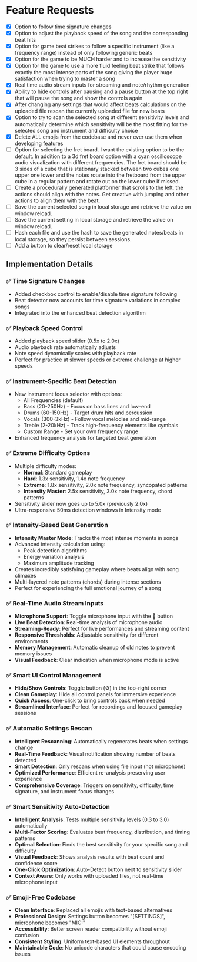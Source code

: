 # Feature Requests

- [x] Option to follow time signature changes
- [x] Option to adjust the playback speed of the song and the corresponding beat hits
- [x] Option for game beat strikes to follow a specific instrument (like a frequency range) instead of only following generic beats
- [x] Option for the game to be MUCH harder and to increase the sensitivity
- [x] Option for the game to use a more fluid feeling beat strike that follows exactly the most intense parts of the song giving the player huge satisfaction when trying to master a song
- [x] Real time audio stream inputs for streaming and note/rhythm generation
- [x] Ability to hide controls after pausing and a pause button at the top right that will pause the song and show the controls again
- [x] After changing any settings that would affect beats calculations on the uploaded file rescan the currently uploaded file for new beats
- [x] Option to try to scan the selected song at different sensitivity levels and automatically determine which sensitivity will be the most fitting for the selected song and instrument and difficulty choice
- [x] Delete ALL emojis from the codebase and never ever use them when developing features
- [ ] Option for selecting the fret board. I want the existing option to be the default. In addition to a 3d fret board option with a cyan oscilloscope audio visualization with different frequencies. The fret board should be 3 sides of a cube that is stationary stacked between two cubes one upper one lower and the notes rotate into the fretboard from the upper cube in a regular pattern and rotate out on the lower cube if missed.
- [ ] Create a procedurally generated platformer that scrolls to the left. the actions should align with the notes. Get creative with jumping and other actions to align them with the beat.
- [ ] Save the current selected song in local storage and retrieve the value on window reload.
- [ ] Save the current setting in local storage and retrieve the value on window reload.
- [ ] Hash each file and use the hash to save the generated notes/beats in local storage, so they persist between sessions.
- [ ] Add a button to clear/reset local storage

## Implementation Details

### ✅ Time Signature Changes
- Added checkbox control to enable/disable time signature following
- Beat detector now accounts for time signature variations in complex songs
- Integrated into the enhanced beat detection algorithm

### ✅ Playback Speed Control
- Added playback speed slider (0.5x to 2.0x)
- Audio playback rate automatically adjusts
- Note speed dynamically scales with playback rate
- Perfect for practice at slower speeds or extreme challenge at higher speeds

### ✅ Instrument-Specific Beat Detection
- New instrument focus selector with options:
  - All Frequencies (default)
  - Bass (20-250Hz) - Focus on bass lines and low-end
  - Drums (60-150Hz) - Target drum hits and percussion
  - Vocals (300-3kHz) - Follow vocal melodies and mid-range
  - Treble (2-20kHz) - Track high-frequency elements like cymbals
  - Custom Range - Set your own frequency range
- Enhanced frequency analysis for targeted beat generation

### ✅ Extreme Difficulty Options
- Multiple difficulty modes:
  - **Normal**: Standard gameplay
  - **Hard**: 1.3x sensitivity, 1.4x note frequency
  - **Extreme**: 1.8x sensitivity, 2.0x note frequency, syncopated patterns
  - **Intensity Master**: 2.5x sensitivity, 3.0x note frequency, chord patterns
- Sensitivity slider now goes up to 5.0x (previously 2.0x)
- Ultra-responsive 50ms detection windows in Intensity mode

### ✅ Intensity-Based Beat Generation
- **Intensity Master Mode**: Tracks the most intense moments in songs
- Advanced intensity calculation using:
  - Peak detection algorithms
  - Energy variation analysis
  - Maximum amplitude tracking
- Creates incredibly satisfying gameplay where beats align with song climaxes
- Multi-layered note patterns (chords) during intense sections
- Perfect for experiencing the full emotional journey of a song

### ✅ Real-Time Audio Stream Inputs

- **Microphone Support**: Toggle microphone input with the 🎤 button
- **Live Beat Detection**: Real-time analysis of microphone audio
- **Streaming-Ready**: Perfect for live performances and streaming content
- **Responsive Thresholds**: Adjustable sensitivity for different environments
- **Memory Management**: Automatic cleanup of old notes to prevent memory issues
- **Visual Feedback**: Clear indication when microphone mode is active

### ✅ Smart UI Control Management

- **Hide/Show Controls**: Toggle button (⚙️) in the top-right corner
- **Clean Gameplay**: Hide all control panels for immersive experience
- **Quick Access**: One-click to bring controls back when needed
- **Streamlined Interface**: Perfect for recordings and focused gameplay sessions

### ✅ Automatic Settings Rescan

- **Intelligent Rescanning**: Automatically regenerates beats when settings change
- **Real-Time Feedback**: Visual notification showing number of beats detected
- **Smart Detection**: Only rescans when using file input (not microphone)
- **Optimized Performance**: Efficient re-analysis preserving user experience
- **Comprehensive Coverage**: Triggers on sensitivity, difficulty, time signature, and instrument focus changes

### ✅ Smart Sensitivity Auto-Detection

- **Intelligent Analysis**: Tests multiple sensitivity levels (0.3 to 3.0) automatically
- **Multi-Factor Scoring**: Evaluates beat frequency, distribution, and timing patterns
- **Optimal Selection**: Finds the best sensitivity for your specific song and difficulty
- **Visual Feedback**: Shows analysis results with beat count and confidence score
- **One-Click Optimization**: Auto-Detect button next to sensitivity slider
- **Context Aware**: Only works with uploaded files, not real-time microphone input

### ✅ Emoji-Free Codebase

- **Clean Interface**: Replaced all emojis with text-based alternatives
- **Professional Design**: Settings button becomes "[SETTINGS]", microphone becomes "MIC:"
- **Accessibility**: Better screen reader compatibility without emoji confusion
- **Consistent Styling**: Uniform text-based UI elements throughout
- **Maintainable Code**: No unicode characters that could cause encoding issues